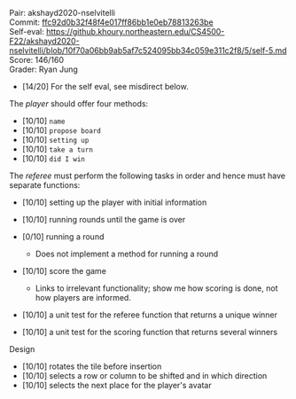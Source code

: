 Pair: akshayd2020-nselvitelli \
Commit: [ffc92d0b32f48f4e017ff86bb1e0eb78813263be](https://github.khoury.northeastern.edu/CS4500-F22/akshayd2020-nselvitelli/tree/ffc92d0b32f48f4e017ff86bb1e0eb78813263be) \
Self-eval: https://github.khoury.northeastern.edu/CS4500-F22/akshayd2020-nselvitelli/blob/10f70a06bb9ab5af7c524095bb34c059e311c2f8/5/self-5.md \
Score: 146/160 \
Grader: Ryan Jung


- [14/20] For the self eval, see misdirect below.

The _player_ should offer four methods:
- [10/10] `name`
- [10/10] `propose board`
- [10/10] `setting up`
- [10/10] `take a turn`
- [10/10] `did I win`


The _referee_ must perform the following tasks in order and hence must have separate functions:
- [10/10] setting up the player with initial information
- [10/10] running rounds until the game is over
- [0/10] running a round
  - Does not implement a method for running a round
- [10/10] score the game
  - Links to irrelevant functionality; show me how scoring is done, not how players are informed.

- [10/10] a unit test for the referee function that returns a unique winner
- [10/10] a unit test for the scoring function that returns several winners


Design
- [10/10] rotates the tile before insertion
- [10/10] selects a row or column to be shifted and in which direction
- [10/10] selects the next place for the player's avatar


